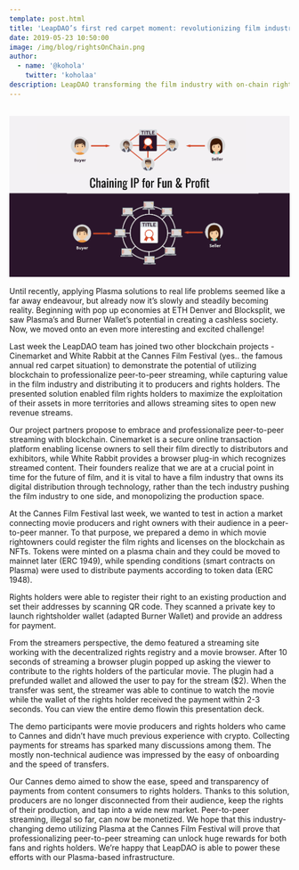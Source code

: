 ```yaml
---
template: post.html
title: 'LeapDAO’s first red carpet moment: revolutionizing film industry with Plasma in Cannes'
date: 2019-05-23 10:50:00
image: /img/blog/rightsOnChain.png
author:
  - name: '@kohola'
    twitter: 'koholaa'
description: LeapDAO transforming the film industry with on-chain rights management.
---
```


<br>

<img src="/img/blog/rightsOnChain.png" alt="Rights Management on Chain">

Until recently, applying Plasma solutions to real life problems seemed like a far away endeavour, but already now it’s slowly and steadily becoming reality. Beginning with pop up economies at ETH Denver and Blocksplit, we saw Plasma’s and Burner Wallet’s potential in creating a cashless society. Now, we moved onto an even more interesting and excited challenge! 

Last week the LeapDAO team has joined two other blockchain projects - Cinemarket and White Rabbit at the Cannes Film Festival (yes.. the famous annual red carpet situation) to demonstrate the potential of utilizing blockchain to professionalize peer-to-peer streaming, while capturing value in the film industry and distributing it to producers and rights holders. The presented solution enabled film rights holders to maximize the exploitation of their assets in more territories and allows streaming sites to open new revenue streams.


Our project partners propose to embrace and professionalize peer-to-peer streaming with blockchain. Cinemarket is a secure online transaction platform enabling license owners to sell their film directly to distributors and exhibitors, while White Rabbit provides a browser plug-in which recognizes streamed content. Their founders realize that we are at a crucial point in time for the future of film, and it is vital to have a film industry that owns its digital distribution through technology, rather than the tech industry pushing the film industry to one side, and monopolizing the production space. 


At the Cannes Film Festival last week, we wanted to test in action a market connecting movie producers and right owners with their audience in a peer-to-peer manner. To that purpose, we prepared a demo in which movie rightowners could register the film rights and licenses on the blockchain as NFTs.  Tokens were minted on a plasma chain and they could be moved to mainnet later (ERC 1949), while spending conditions (smart contracts on Plasma) were used to distribute payments according to token data (ERC 1948).

Rights holders were able to register their right to an existing production and set their addresses by scanning QR code. They scanned a private key to launch rightsholder wallet (adapted Burner Wallet) and provide an address for payment. 

From the streamers perspective, the demo featured a streaming site working with the decentralized rights registry and a movie browser. After 10 seconds of streaming a browser plugin popped up asking the viewer to contribute to the rights holders of the particular movie. The plugin had a prefunded wallet and allowed the user to pay for the stream ($2). When the transfer was sent, the streamer was able to continue to watch the movie while the wallet of the rights holder received the payment within 2-3 seconds. You can view the entire demo flowin this presentation deck. 

The demo participants were movie producers and rights holders who came to Cannes and didn’t have much previous experience with crypto. Collecting payments for streams has sparked many discussions among them. The mostly non-technical audience was impressed by the easy of onboarding and the speed of transfers.

Our Cannes demo aimed to show the ease, speed and transparency of payments from content consumers to rights holders. Thanks to this solution, producers are no longer disconnected from their audience, keep the rights of their production, and tap into a wide new market. Peer-to-peer streaming, illegal so far, can now be monetized. We hope that this industry-changing demo utilizing Plasma at the Cannes Film Festival will prove that professionalizing peer-to-peer streaming can unlock huge rewards for both fans and rights holders. We’re happy that LeapDAO is able to power these efforts with our Plasma-based infrastructure.




